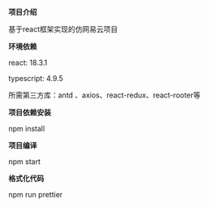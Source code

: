 **项目介绍**

基于react框架实现的仿网易云项目

**环境依赖**

react: 18.3.1

typescript: 4.9.5

所需第三方库：antd 、axios、react-redux、react-rooter等

**项目依赖安装**

npm install

**项目编译**

npm start

**格式化代码**

npm run prettier
